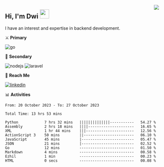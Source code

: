 [<img src="https://komarev.com/ghpvc/?username=masred&color=green&style=flat-square&label=Profile+Views" align="right">](github.com/masred)

## Hi, I'm Dwi <img src="https://raw.githubusercontent.com/MartinHeinz/MartinHeinz/master/wave.gif" width="30px">

I have an interest and expertise in backend development.

⚔️ **Primary**

![go](https://img.shields.io/badge/---?logo=go&label=Golang&style=social)

🔪 **Secondary**

![nodejs](https://img.shields.io/badge/---?logo=node.js&label=Node.js&style=social&logoColor=green)
![laravel](https://img.shields.io/badge/---?logo=laravel&label=Laravel&style=social)

🔗 **Reach Me**

[![linkedin](https://img.shields.io/badge/---?logo=linkedin&label=LinkedIn&style=social)](https://linkedin.com/in/dwifitriyanto)

📊 **Activities**

<!--START_SECTION:waka-->

```all_time
From: 20 October 2023 - To: 27 October 2023

Total Time: 13 hrs 53 mins

Python            7 hrs 32 mins   ||||||||||||||-----------   54.27 %
Assembly          2 hrs 18 mins   ||||---------------------   16.65 %
XML               1 hr 44 mins    |||----------------------   12.56 %
ActionScript 3    50 mins         ||-----------------------   06.10 %
JavaScript        45 mins         |------------------------   05.47 %
JSON              21 mins         |------------------------   02.52 %
Go                12 mins         -------------------------   01.50 %
Markdown          4 mins          -------------------------   00.58 %
Ezhil             1 min           -------------------------   00.23 %
HTML              0 secs          -------------------------   00.08 %
```

<!--END_SECTION:waka-->
